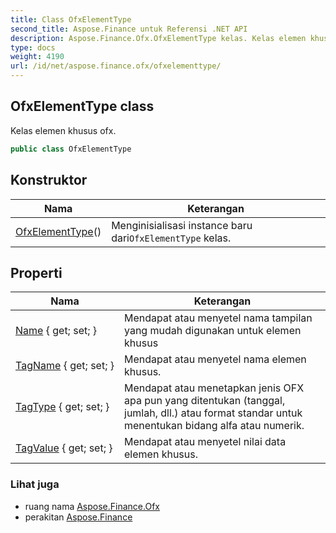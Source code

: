 ```yaml
---
title: Class OfxElementType
second_title: Aspose.Finance untuk Referensi .NET API
description: Aspose.Finance.Ofx.OfxElementType kelas. Kelas elemen khusus ofx.
type: docs
weight: 4190
url: /id/net/aspose.finance.ofx/ofxelementtype/
---
```

## OfxElementType class

Kelas elemen khusus ofx.

```csharp
public class OfxElementType
```

## Konstruktor

| Nama | Keterangan |
| --- | --- |
| [OfxElementType](ofxelementtype/)() | Menginisialisasi instance baru dari`OfxElementType` kelas. |

## Properti

| Nama | Keterangan |
| --- | --- |
| [Name](../../aspose.finance.ofx/ofxelementtype/name/) { get; set; } | Mendapat atau menyetel nama tampilan yang mudah digunakan untuk elemen khusus |
| [TagName](../../aspose.finance.ofx/ofxelementtype/tagname/) { get; set; } | Mendapat atau menyetel nama elemen khusus. |
| [TagType](../../aspose.finance.ofx/ofxelementtype/tagtype/) { get; set; } | Mendapat atau menetapkan jenis OFX apa pun yang ditentukan (tanggal, jumlah, dll.) atau format standar untuk menentukan bidang alfa atau numerik. |
| [TagValue](../../aspose.finance.ofx/ofxelementtype/tagvalue/) { get; set; } | Mendapat atau menyetel nilai data elemen khusus. |

### Lihat juga

* ruang nama [Aspose.Finance.Ofx](../../aspose.finance.ofx/)
* perakitan [Aspose.Finance](../../)


